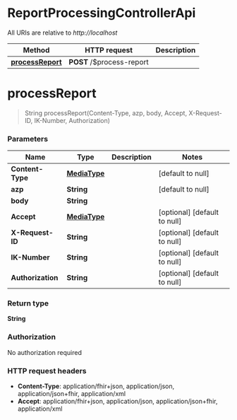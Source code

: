 # ReportProcessingControllerApi

All URIs are relative to *http://localhost*

| Method | HTTP request | Description |
|------------- | ------------- | -------------|
| [**processReport**](ReportProcessingControllerApi.md#processReport) | **POST** /$process-report |  |


<a name="processReport"></a>
# **processReport**
> String processReport(Content-Type, azp, body, Accept, X-Request-ID, IK-Number, Authorization)



### Parameters

|Name | Type | Description  | Notes |
|------------- | ------------- | ------------- | -------------|
| **Content-Type** | [**MediaType**](../Models/.md)|  | [default to null] |
| **azp** | **String**|  | [default to null] |
| **body** | **String**|  | |
| **Accept** | [**MediaType**](../Models/.md)|  | [optional] [default to null] |
| **X-Request-ID** | **String**|  | [optional] [default to null] |
| **IK-Number** | **String**|  | [optional] [default to null] |
| **Authorization** | **String**|  | [optional] [default to null] |

### Return type

**String**

### Authorization

No authorization required

### HTTP request headers

- **Content-Type**: application/fhir+json, application/json, application/json+fhir, application/xml
- **Accept**: application/fhir+json, application/json, application/json+fhir, application/xml

